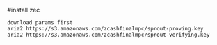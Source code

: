 #install zec

    download params first
    aria2 https://s3.amazonaws.com/zcashfinalmpc/sprout-proving.key
    aria2 https://s3.amazonaws.com/zcashfinalmpc/sprout-verifying.key
